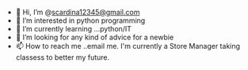 - 👋 Hi, I’m @scardina12345@gmail.com 
- 👀 I’m interested in python programming
- 🌱 I’m currently learning ...python/IT
- 💞️ I’m looking for any kind of advice for a newbie
- 📫 How to reach me ..email me. I'm currently a Store Manager taking classess to better my future.
<!---
scardina12345/scardina12345 is a ✨ special ✨ repository because its `README.md` (this file) appears on your GitHub profile.
You can click the Preview link to take a look at your changes.
--->

